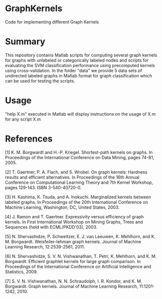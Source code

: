 # GraphKernels

Code for implementing different Graph Kernels

# Summary

This repository contains Matlab scripts for computing several graph kernels for graphs with unlabeled or 
categorically labeled nodes and scripts for evaluating the SVM classification performance using 
precomputed kernels using cross-validation. In the folder "data" we provide 5 data sets of undirected labeled graphs in Matlab format for graph 
classification which can be used for testing the scripts.

# Usage

"help X.m" executed in Matlab will display instructions on the usage of X.m for any script X.m

# References
[1] K. M. Borgwardt and H.-P. Kriegel. 
    Shortest-path kernels on graphs. In Proceedings of the International Conference on Data Mining, 
    pages 74-81, 2005.

[2] T. Gaertner, P. A. Flach, and S. Wrobel. 
    On graph kernels: Hardness results and efficient alternatives. In Proceedings of the 16th Annual 
    Conference on Computational Learning Theory and 7th Kernel Workshop, pages 129-143. 
    ISBN 3-540-40720-0.

[3] H. Kashima, K. Tsuda, and A. Inokuchi. 
    Marginalized kernels between labeled graphs. In Proceedings of the 20th International Conference 
    on Machine Learning, Washington, DC, United States, 2003.

[4] J. Ramon and T. Gaertner. 
    Expressivity versus efficiency of graph kernels. In First International Workshop on Mining Graphs, 
    Trees and Sequences (held with ECML/PKDD'03), 2003.

[5] N. Shervashidze, P. Schweitzer, E. J. van Leeuwen, K. Mehlhorn, and K. M. Borgwardt. 
    Weisfeiler-lehman graph kernels. Journal of Machine Learning Research, 12:2539-2561, 2011.

[6] N. Shervashidze, S. V. N. Vishwanathan, T. Petri, K. Mehlhorn, and K. M. Borgwardt. 
    Efficient graphlet kernels for large graph comparison. In Proceedings of the International 
    Conference on Artificial Intelligence and Statistics, 2009.

[7] S. V. N. Vishwanathan, N. N. Schraudolph, I. R. Kondor, and K. M. Borgwardt. 
    Graph kernels. Journal of Machine Learning Research, 11:1201-1242, 2010.

